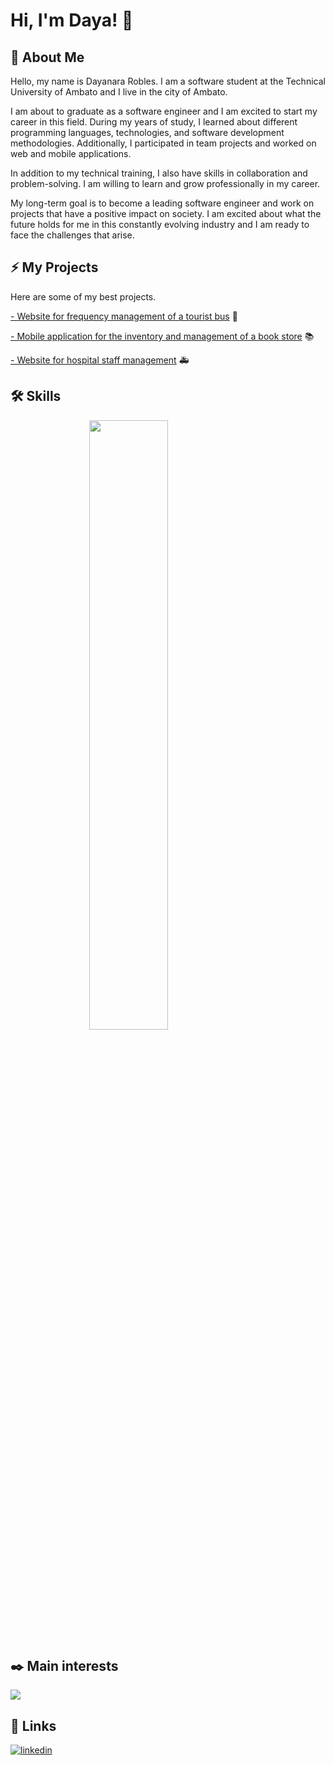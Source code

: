 # Hi, I'm Daya! 👋


## 🚀 About Me
Hello, my name is Dayanara Robles. I am a software student at the Technical University of Ambato and I live in the city of Ambato.

I am about to graduate as a software engineer and I am excited to start my career in this field. During my years of study, I learned about different programming languages, technologies, and software development methodologies. Additionally, I participated in team projects and worked on web and mobile applications.

In addition to my technical training, I also have skills in collaboration and problem-solving. I am willing to learn and grow professionally in my career.

My long-term goal is to become a leading software engineer and work on projects that have a positive impact on society. I am excited about what the future holds for me in this constantly evolving industry and I am ready to face the challenges that arise.


## ⚡️ My Projects
Here are some of my best projects.

[- Website for frequency management of a tourist bus](https://github.com/dayanararobles15/Pagina-Informativa-Bus-de-turismo) :bus:

[- Mobile application for the inventory and management of a book store](https://github.com/dayanararobles15/BookShop-Movil) :books:

[- Website for hospital staff management](https://github.com/dayanararobles15/Proyecto-Ambulancia) :ambulance:



## 🛠 Skills

<img src="https://dl.dropboxusercontent.com/s/q0y9hjndn8wp7ui/skill.png" style="width: 50%; height: auto; display: block; margin: 0 auto;">

## :black_nib: Main interests

<img src="https://dl.dropboxusercontent.com/s/jzekjtwh5d7gor2/mainIn.JPG">


## 🔗 Links
[![linkedin](https://img.shields.io/badge/linkedin-0A66C2?style=for-the-badge&logo=linkedin&logoColor=white)](https://www.linkedin.com/in/dayanara-robles-998298264/)



